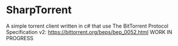 # SharpTorrent
A simple torrent client written in c# that use The BitTorrent Protocol Specification v2: https://bittorrent.org/beps/bep_0052.html WORK IN PROGRESS
